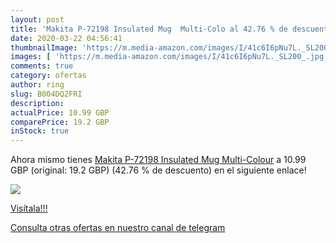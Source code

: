 ```yaml
---
layout: post
title: 'Makita P-72198 Insulated Mug  Multi-Colo al 42.76 % de descuento'
date: 2020-03-22 04:56:41
thumbnailImage: 'https://m.media-amazon.com/images/I/41c6I6pNu7L._SL200_.jpg'
images: [ 'https://m.media-amazon.com/images/I/41c6I6pNu7L._SL200_.jpg' ]
comments: true
category: ofertas
author: ring
slug: B004DQ2FRI
description:
actualPrice: 10.99 GBP
comparePrice: 19.2 GBP
inStock: true
---
```


Ahora mismo tienes [Makita P-72198 Insulated Mug  Multi-Colour](https://www.amazon.com/dp/B004DQ2FRI/?tag=redken08-20) a 10.99 GBP (original: 19.2 GBP) (42.76 %  de descuento) en el siguiente enlace!

[![](https://m.media-amazon.com/images/I/41c6I6pNu7L._SL200_.jpg)](https://www.amazon.com/dp/B004DQ2FRI/?tag=redken08-20)

[Visítala!!!](https://www.amazon.com/dp/B004DQ2FRI/?tag=redken08-20)

[Consulta otras ofertas en nuestro canal de telegram](https://t.me/s/ofertas25)
